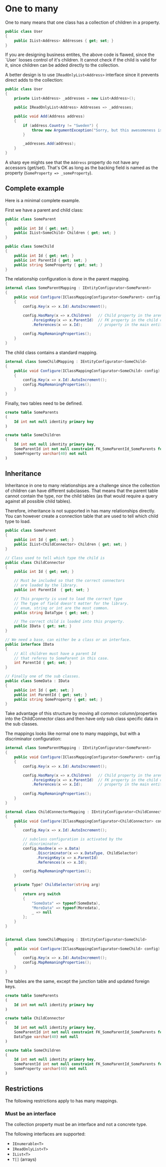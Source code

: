 One to many
===========

One to many means that one class has a collection of children in a property.

```csharp
public class User
{
    public IList<Address> Addresses { get; set; }
}
```

If you are designing business entites, the above code is flawed, since the ´User` looses control of it's children. It cannot check if the child is valid for it, since children can be added directly to the collection.

A better design is to use `IReadOnlyList<Address>` interface since it prevents direct adds to the collection:


```csharp
public class User
{
    private List<Address> _addresses = new List<Address>();

    public IReadOnlyList<Address> Addresses => _addresses;

    public void Add(Address address)
    {
        if (address.Country != "Sweden") {
            throw new ArgumentException("Sorry, but this awesomeness is only for Swedes and other vegetables.");
        }

        _addresses.Add(address);
    }
}
```

A sharp eye mights see that the `Address` property do not have any accessors (get/set). That's OK as long as the backing field is named as the property (`SomeProperty => _someProperty`).

## Complete example

Here is a minimal complete example.

First we have a parent and child class:

```csharp
public class SomeParent
{
    public int Id { get; set; }
    public IList<SomeChild> Children { get; set; }
}

public class SomeChild
{
    public int Id { get; set; }
    public int ParentId { get; set; }
    public string SomeProperty { get; set; }
}
```

The relationship configuration is done in the parent mapping.

```csharp
internal class SomeParentMapping : IEntityConfigurator<SomeParent>
{
    public void Configure(IClassMappingConfigurator<SomeParent> config)
    {
        config.Key(x => x.Id).AutoIncrement();

        config.HasMany(x => x.Children)   // Child property in the arent class.
            .ForeignKey(x => x.ParentId)  // FK property in the child class (SomeChild).
            .References(x => x.Id);       // property in the main entity (SomeParent) that the FK references.
        
        config.MapRemaningProperties();
    }
}
```

The child class contains a standard mapping.

```csharp
internal class SomeChildMapping : IEntityConfigurator<SomeChild>
{
    public void Configure(IClassMappingConfigurator<SomeChild> config)
    {
        config.Key(x => x.Id).AutoIncrement();
        config.MapRemaningProperties();
    }
}
```

Finally, two tables need to be defined.

```sql
create table SomeParents
(
    Id int not null identity primary key
)

create table SomeChildren
(
    Id int not null identity primary key,
    SomeParentId int not null constraint FK_SomeParentId_SomeParents foreign key references SomeParents(Id)
    SomeProperty varchar(40) not null
)
```

## Inheritance

Inheritance in one to many relationships are a challenge since the collection of children can have different subclasses. That means that the parent
table cannot contain the type, nor the child tables (as that would require a query against all possible child tables).

Therefore, inheritance is not supported in has many relationships directly. You can however create a connection table that are used to tell which child type to load.

```csharp
public class SomeParent
{
    public int Id { get; set; }
    public IList<ChildConnector> Children { get; set; }
}

// Class used to tell which type the child is
public class ChildConnector
{
    public int Id { get; set; }

    // Must be included so that the correct connectors
    // are loaded by the library.
    public int ParentId  { get; set; }

    // This property is used to load the correct type
    // The type of field doesn't matter for the library.
    // enum, string or int are the most common.
    public string DataType { get; set; }

    // The correct child is loaded into this property.
    public IData { get; set; }
}

// We need a base, can either be a class or an interface.
public interface IData
{
    // All children must have a parent Id
    // that referes to SomeParent in this case.
    int ParentId { get; set; }
}

// Finally one of the sub classes.
public class SomeData : IData
{
    public int Id { get; set; }
    public int ParentId { get; set; }
    public string SomeProperty { get; set; }
}
```

Take advantage of this structure by moving all common column/properties into the ChildConnector class and then have only sub class specific data in the sub classes.

The mappings looks like normal one to many mappings, but with a discriminator configuration:

```csharp
internal class SomeParentMapping : IEntityConfigurator<SomeParent>
{
    public void Configure(IClassMappingConfigurator<SomeParent> config)
    {
        config.Key(x => x.Id).AutoIncrement();

        config.HasMany(x => x.Children)   // Child property in the arent class.
            .ForeignKey(x => x.ParentId)  // FK property in the child class (SomeChild).
            .References(x => x.Id);       // property in the main entity (SomeParent) that the FK references.
        
        config.MapRemaningProperties();
    }
}

internal class ChildConnectorMapping : IEntityConfigurator<ChildConnector>
{
    public void Configure(IClassMappingConfigurator<ChildConnector> config)
    {
        config.Key(x => x.Id).AutoIncrement();

        // subclass configuration is activated by the
        // discriminator.
        config.HasOne(x => x.Data)
              .Discriminator(x => x.DataType, ChildSelector) 
              .ForeignKey(x => x.ParentId)
              .References(x => x.Id);

        config.MapRemaningProperties();
    }

    private Type? ChildSelector(string arg)
    {
        return arg switch
        {
            "SomeData" => typeof(SomeData),
            "MoreData" => typeof(Moredata),
            _ => null
        };
    }    
}


internal class SomeChildMapping : IEntityConfigurator<SomeChild>
{
    public void Configure(IClassMappingConfigurator<SomeChild> config)
    {
        config.Key(x => x.Id).AutoIncrement();
        config.MapRemaningProperties();
    }
}
```

The tables are the same, except the junction table and updated foreign keys.

```sql
create table SomeParents
(
    Id int not null identity primary key
)

create table ChildConnector
(
    Id int not null identity primary key,
    SomeParentId int not null constraint FK_SomeParentId_SomeParents foreign key references SomeParents(Id)
    DataType varchar(40) not null
)

create table SomeChildren
(
    Id int not null identity primary key,
    SomeParentId int not null constraint FK_SomeParentId_SomeParents foreign key references SomeParents(Id)
    SomeProperty varchar(40) not null
)
```

## Restrictions

The following restrictions apply to has many mappings.

### Must be an interface

The collection property must be an interface and not a concrete type.

The following interfaces are supported:

* `IEnumerable<T>`
* `IReadOnlyList<T>`
* `IList<T>`
* `T[]` (arrays)
